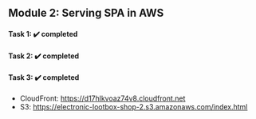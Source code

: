 ## Module 2: Serving SPA in AWS

#### Task 1: ✔️ completed

#### Task 2: ✔️ completed

#### Task 3: ✔️ completed

- CloudFront: https://d17hlkvoaz74v8.cloudfront.net
- S3: https://electronic-lootbox-shop-2.s3.amazonaws.com/index.html
